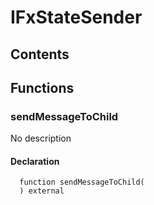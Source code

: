 # IFxStateSender





## Contents
<!-- START doctoc -->
<!-- END doctoc -->




## Functions

### sendMessageToChild
No description


#### Declaration
```solidity
  function sendMessageToChild(
  ) external
```





